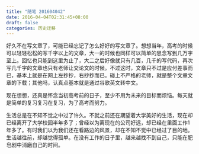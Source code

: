 ```yaml
---
title: "随笔 201604042"
date: 2016-04-04T02:31:45+08:00
draft: false
categories: 历史迁移
---
```

好久不在写文章了，可能已经忘记了怎么好好的写文章了。想想当年，高考的时候可以轻轻松松的写千字以上的文章，大一的时候也同样可以简单的思念写到几万字至上。回忆也只能到这里为止了，大二之后好像就只有几百，几千的写代码，再次写几千字的文章也只有老师让交论文的时候。不过这时，文章只不过是应付差事而已，基本上就是在网上左抄抄，右抄抄而已。碰上不严格的老师，就是整个文章文章的下载；其他吗，认真点基本就是通过谷歌英文转中文。

现在想想，还真是怀念当初高考前的日子，至少不用为未来的目标而烦恼。每天就是简单的复习复习在复习，为了高考而努力。

生活总是在不知不觉之中过了许久。不就之前还在期望着大学美好的生活，现在却已经离开了大学校园半年多了；曾经以为离现在的公司好远，却已经在里面工作1年多了。有时我们以为我们还在看路边的风景，却在不知不觉中已经过了目的地。生活越往前，却越觉得孤单。在没有工作的日子里，越来越找不到自己，只能在肥皂剧中消磨自己的时间。
